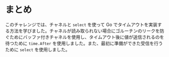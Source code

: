 # まとめ

このチャレンジでは、チャネルと `select` を使って Go でタイムアウトを実装する方法を学びました。チャネルが読み取られない場合にゴルーチンのリークを防ぐためにバッファ付きチャネルを使用し、タイムアウト後に値が送信されるのを待つために `time.After` を使用しました。また、最初に準備ができた受信を行うために `select` を使用しました。
